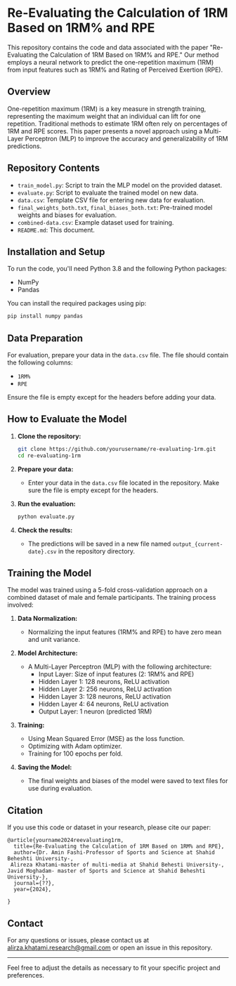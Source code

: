 
# Re-Evaluating the Calculation of 1RM Based on 1RM% and RPE

This repository contains the code and data associated with the paper "Re-Evaluating the Calculation of 1RM Based on 1RM% and RPE." Our method employs a neural network to predict the one-repetition maximum (1RM) from input features such as 1RM% and Rating of Perceived Exertion (RPE).

## Overview

One-repetition maximum (1RM) is a key measure in strength training, representing the maximum weight that an individual can lift for one repetition. Traditional methods to estimate 1RM often rely on percentages of 1RM and RPE scores. This paper presents a novel approach using a Multi-Layer Perceptron (MLP) to improve the accuracy and generalizability of 1RM predictions.

## Repository Contents

- `train_model.py`: Script to train the MLP model on the provided dataset.
- `evaluate.py`: Script to evaluate the trained model on new data.
- `data.csv`: Template CSV file for entering new data for evaluation.
- `final_weights_both.txt`, `final_biases_both.txt`: Pre-trained model weights and biases for evaluation.
- `combined-data.csv`: Example dataset used for training.
- `README.md`: This document.

## Installation and Setup

To run the code, you'll need Python 3.8 and the following Python packages:
- NumPy
- Pandas

You can install the required packages using pip:
```sh
pip install numpy pandas
```

## Data Preparation

For evaluation, prepare your data in the `data.csv` file. The file should contain the following columns:
- `1RM%`
- `RPE`

Ensure the file is empty except for the headers before adding your data.

## How to Evaluate the Model

1. **Clone the repository:**
   ```sh
   git clone https://github.com/yourusername/re-evaluating-1rm.git
   cd re-evaluating-1rm
   ```

2. **Prepare your data:**
   - Enter your data in the `data.csv` file located in the repository. Make sure the file is empty except for the headers.

3. **Run the evaluation:**
   ```sh
   python evaluate.py
   ```

4. **Check the results:**
   - The predictions will be saved in a new file named `output_{current-date}.csv` in the repository directory.

## Training the Model

The model was trained using a 5-fold cross-validation approach on a combined dataset of male and female participants. The training process involved:

1. **Data Normalization:**
   - Normalizing the input features (1RM% and RPE) to have zero mean and unit variance.

2. **Model Architecture:**
   - A Multi-Layer Perceptron (MLP) with the following architecture:
     - Input Layer: Size of input features (2: 1RM% and RPE)
     - Hidden Layer 1: 128 neurons, ReLU activation
     - Hidden Layer 2: 256 neurons, ReLU activation
     - Hidden Layer 3: 128 neurons, ReLU activation
     - Hidden Layer 4: 64 neurons, ReLU activation
     - Output Layer: 1 neuron (predicted 1RM)

3. **Training:**
   - Using Mean Squared Error (MSE) as the loss function.
   - Optimizing with Adam optimizer.
   - Training for 100 epochs per fold.

4. **Saving the Model:**
   - The final weights and biases of the model were saved to text files for use during evaluation.

## Citation

If you use this code or dataset in your research, please cite our paper:

```
@article{yourname2024reevaluating1rm,
  title={Re-Evaluating the Calculation of 1RM Based on 1RM% and RPE},
  author={Dr. Amin Fashi-Professor of Sports and Science at Shahid Beheshti University-,
 Alireza Khatami-master of multi-media at Shahid Behesti University-, 
Javid Moghadam- master of Sports and Science at Shahid Beheshti University-},
  journal={??},
  year={2024},

}
```


## Contact

For any questions or issues, please contact us at alirza.khatami.research@gmail.com or open an issue in this repository.

---

Feel free to adjust the details as necessary to fit your specific project and preferences.
